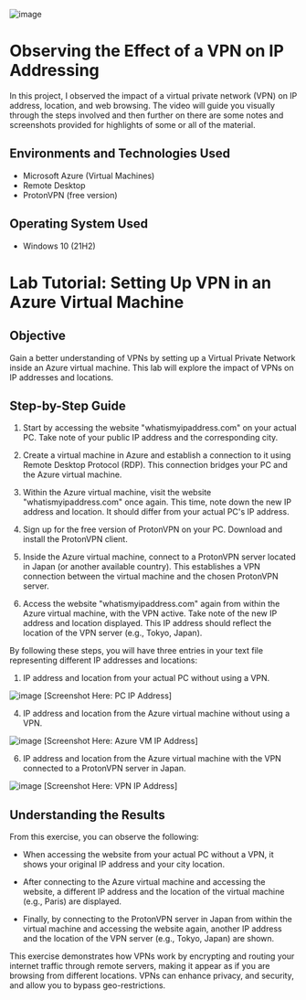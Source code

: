 ![image](https://github.com/JasonDelahoussaye/Virtual_Private_Network_VPN_IP_Address_Observations/assets/106440235/8feba822-22ed-4a5b-a709-b4383184314e)


<h1>Observing the Effect of a VPN on IP Addressing</h1>
In this project, I observed the impact of a virtual private network (VPN) on IP address, location, and web browsing.  The video will guide you visually through the steps involved and then further on there are some notes and screenshots provided for highlights of some or all of the material.<br />

<h2>Environments and Technologies Used</h2>

- Microsoft Azure (Virtual Machines)
-	Remote Desktop
-	ProtonVPN (free version)


<h2>Operating System Used </h2>

- Windows 10 (21H2)

# Lab Tutorial: Setting Up VPN in an Azure Virtual Machine

## Objective
Gain a better understanding of VPNs by setting up a Virtual Private Network inside an Azure virtual machine. This lab will explore the impact of VPNs on IP addresses and locations.

## Step-by-Step Guide

1. Start by accessing the website "whatismyipaddress.com" on your actual PC. Take note of your public IP address and the corresponding city.

2. Create a virtual machine in Azure and establish a connection to it using Remote Desktop Protocol (RDP). This connection bridges your PC and the Azure virtual machine.

3. Within the Azure virtual machine, visit the website "whatismyipaddress.com" once again. This time, note down the new IP address and location. It should differ from your actual PC's IP address.

4. Sign up for the free version of ProtonVPN on your PC. Download and install the ProtonVPN client.

5. Inside the Azure virtual machine, connect to a ProtonVPN server located in Japan (or another available country). This establishes a VPN connection between the virtual machine and the chosen ProtonVPN server.

6. Access the website "whatismyipaddress.com" again from within the Azure virtual machine, with the VPN active. Take note of the new IP address and location displayed. This IP address should reflect the location of the VPN server (e.g., Tokyo, Japan).

By following these steps, you will have three entries in your text file representing different IP addresses and locations:

1. IP address and location from your actual PC without using a VPN.

![image](https://github.com/JasonDelahoussaye/Virtual_Private_Network_VPN_IP_Address_Observations/assets/106440235/a4b5720e-b589-4d32-b1bb-3b9d8faf0a15)
[Screenshot Here: PC IP Address]

4. IP address and location from the Azure virtual machine without using a VPN.

![image](https://github.com/JasonDelahoussaye/Virtual_Private_Network_VPN_IP_Address_Observations/assets/106440235/0ffe175a-a0f2-47d8-a8e2-44105126c42b)
[Screenshot Here: Azure VM IP Address]

6. IP address and location from the Azure virtual machine with the VPN connected to a ProtonVPN server in Japan.

![image](https://github.com/JasonDelahoussaye/Virtual_Private_Network_VPN_IP_Address_Observations/assets/106440235/cca59671-88f4-490d-892c-6dd93d5c5974)
[Screenshot Here: VPN IP Address]

## Understanding the Results

From this exercise, you can observe the following:

- When accessing the website from your actual PC without a VPN, it shows your original IP address and your city location.

- After connecting to the Azure virtual machine and accessing the website, a different IP address and the location of the virtual machine (e.g., Paris) are displayed.

- Finally, by connecting to the ProtonVPN server in Japan from within the virtual machine and accessing the website again, another IP address and the location of the VPN server (e.g., Tokyo, Japan) are shown.

This exercise demonstrates how VPNs work by encrypting and routing your internet traffic through remote servers, making it appear as if you are browsing from different locations. VPNs can enhance privacy, and security, and allow you to bypass geo-restrictions.
